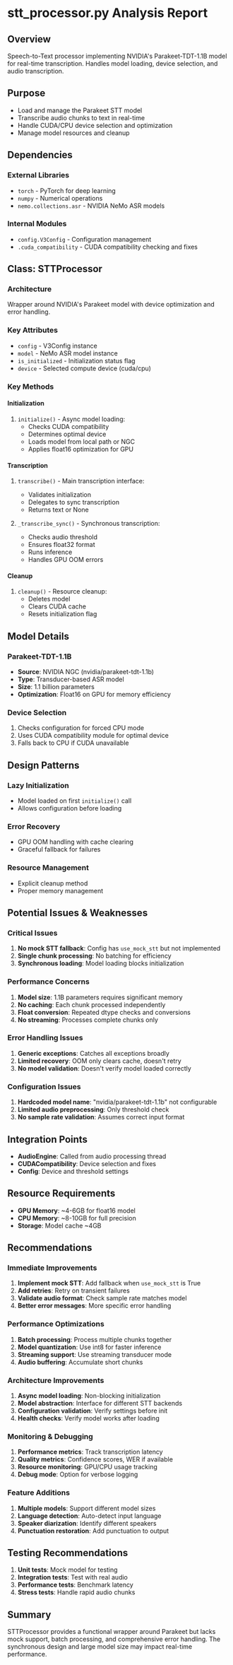 # stt_processor.py Analysis Report

## Overview
Speech-to-Text processor implementing NVIDIA's Parakeet-TDT-1.1B model for real-time transcription. Handles model loading, device selection, and audio transcription.

## Purpose
- Load and manage the Parakeet STT model
- Transcribe audio chunks to text in real-time
- Handle CUDA/CPU device selection and optimization
- Manage model resources and cleanup

## Dependencies

### External Libraries
- `torch` - PyTorch for deep learning
- `numpy` - Numerical operations
- `nemo.collections.asr` - NVIDIA NeMo ASR models

### Internal Modules
- `config.V3Config` - Configuration management
- `.cuda_compatibility` - CUDA compatibility checking and fixes

## Class: STTProcessor

### Architecture
Wrapper around NVIDIA's Parakeet model with device optimization and error handling.

### Key Attributes
- `config` - V3Config instance
- `model` - NeMo ASR model instance
- `is_initialized` - Initialization status flag
- `device` - Selected compute device (cuda/cpu)

### Key Methods

#### Initialization
1. `initialize()` - Async model loading:
   - Checks CUDA compatibility
   - Determines optimal device
   - Loads model from local path or NGC
   - Applies float16 optimization for GPU

#### Transcription
1. `transcribe()` - Main transcription interface:
   - Validates initialization
   - Delegates to sync transcription
   - Returns text or None

2. `_transcribe_sync()` - Synchronous transcription:
   - Checks audio threshold
   - Ensures float32 format
   - Runs inference
   - Handles GPU OOM errors

#### Cleanup
1. `cleanup()` - Resource cleanup:
   - Deletes model
   - Clears CUDA cache
   - Resets initialization flag

## Model Details

### Parakeet-TDT-1.1B
- **Source**: NVIDIA NGC (nvidia/parakeet-tdt-1.1b)
- **Type**: Transducer-based ASR model
- **Size**: 1.1 billion parameters
- **Optimization**: Float16 on GPU for memory efficiency

### Device Selection
1. Checks configuration for forced CPU mode
2. Uses CUDA compatibility module for optimal device
3. Falls back to CPU if CUDA unavailable

## Design Patterns

### Lazy Initialization
- Model loaded on first `initialize()` call
- Allows configuration before loading

### Error Recovery
- GPU OOM handling with cache clearing
- Graceful fallback for failures

### Resource Management
- Explicit cleanup method
- Proper memory management

## Potential Issues & Weaknesses

### Critical Issues
1. **No mock STT fallback**: Config has `use_mock_stt` but not implemented
2. **Single chunk processing**: No batching for efficiency
3. **Synchronous loading**: Model loading blocks initialization

### Performance Concerns
1. **Model size**: 1.1B parameters requires significant memory
2. **No caching**: Each chunk processed independently
3. **Float conversion**: Repeated dtype checks and conversions
4. **No streaming**: Processes complete chunks only

### Error Handling Issues
1. **Generic exceptions**: Catches all exceptions broadly
2. **Limited recovery**: OOM only clears cache, doesn't retry
3. **No model validation**: Doesn't verify model loaded correctly

### Configuration Issues
1. **Hardcoded model name**: "nvidia/parakeet-tdt-1.1b" not configurable
2. **Limited audio preprocessing**: Only threshold check
3. **No sample rate validation**: Assumes correct input format

## Integration Points
- **AudioEngine**: Called from audio processing thread
- **CUDACompatibility**: Device selection and fixes
- **Config**: Device and threshold settings

## Resource Requirements
- **GPU Memory**: ~4-6GB for float16 model
- **CPU Memory**: ~8-10GB for full precision
- **Storage**: Model cache ~4GB

## Recommendations

### Immediate Improvements
1. **Implement mock STT**: Add fallback when `use_mock_stt` is True
2. **Add retries**: Retry on transient failures
3. **Validate audio format**: Check sample rate matches model
4. **Better error messages**: More specific error handling

### Performance Optimizations
1. **Batch processing**: Process multiple chunks together
2. **Model quantization**: Use int8 for faster inference
3. **Streaming support**: Use streaming transducer mode
4. **Audio buffering**: Accumulate short chunks

### Architecture Improvements
1. **Async model loading**: Non-blocking initialization
2. **Model abstraction**: Interface for different STT backends
3. **Configuration validation**: Verify settings before init
4. **Health checks**: Verify model works after loading

### Monitoring & Debugging
1. **Performance metrics**: Track transcription latency
2. **Quality metrics**: Confidence scores, WER if available
3. **Resource monitoring**: GPU/CPU usage tracking
4. **Debug mode**: Option for verbose logging

### Feature Additions
1. **Multiple models**: Support different model sizes
2. **Language detection**: Auto-detect input language
3. **Speaker diarization**: Identify different speakers
4. **Punctuation restoration**: Add punctuation to output

## Testing Recommendations
1. **Unit tests**: Mock model for testing
2. **Integration tests**: Test with real audio
3. **Performance tests**: Benchmark latency
4. **Stress tests**: Handle rapid audio chunks

## Summary
STTProcessor provides a functional wrapper around Parakeet but lacks mock support, batch processing, and comprehensive error handling. The synchronous design and large model size may impact real-time performance.